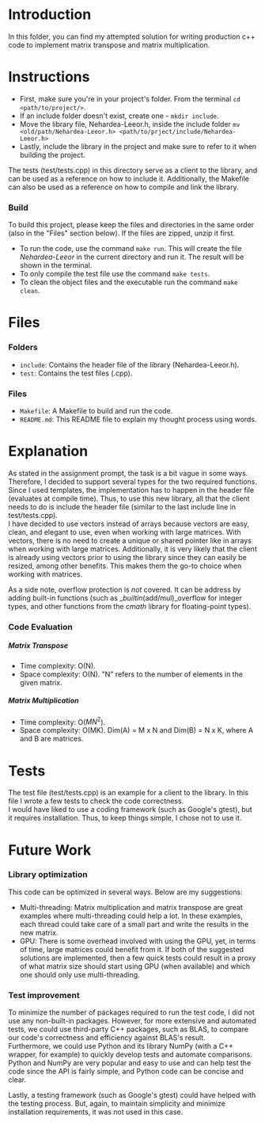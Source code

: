 # Introduction
In this folder, you can find my attempted solution for writing production c++ code to implement matrix transpose and matrix multiplication.

# Instructions
- First, make sure you're in your project's folder. From the terminal `cd <path/to/project/>`.
- If an include folder doesn't exist, create one - `mkdir include`.
- Move the library file, Nehardea-Leeor.h, inside the include folder `mv <old/path/Nehardea-Leeor.h> <path/to/prject/include/Nehardea-Leeor.h>`
- Lastly, include the library in the project and make sure to refer to it when building the project.

The tests (test/tests.cpp) in this directory serve as a client to the library, and can be used as a reference on how to include it. Additionally, the Makefile can also be used as a reference on how to compile and link the library.

### Build
To build this project, please keep the files and directories in the same order (also in the "Files" section below). If the files are zipped, unzip it first.
- To run the code, use the command `make run`. This will create the file _Nehardea-Leeor_ in the current directory and run it. The result will be shown in the terminal.
- To only compile the test file use the command `make tests`.
- To clean the object files and the executable run the command `make clean`.

# Files
### Folders
- `include`: Contains the header file of the library (Nehardea-Leeor.h).
- `test`: Contains the test files (.cpp).
### Files
- `Makefile`: A Makefile to build and run the code.
- `README.md`: This README file to explain my thought process using words.


# Explanation
As stated in the assignment prompt, the task is a bit vague in some ways. Therefore, I decided to support several types for the two required functions.<br>
Since I used templates, the implementation has to happen in the header file (evaluates at compile time). Thus, to use this new library, all that the client needs to do is include the header file (similar to the last include line in test/tests.cpp). <br>
I have decided to use vectors instead of arrays because vectors are easy, clean, and elegant to use, even when working with large matrices. With vectors, there is no need to create a unique or shared pointer like in arrays when working with large matrices. Additionally, it is very likely that the client is already using vectors prior to using the library since they can easily be resized, among other benefits. This makes them the go-to choice when working with matrices.

As a side note, overflow protection is *not* covered. It can be address by adding built-in functions (such as __builtin_(add/mul)_overflow for integer types, and other functions from the _cmath_ library for floating-point types).

### Code Evaluation
##### Matrix Transpose 
- Time complexity: O(N). 
- Space complexity: O(N).
"N" refers to the number of elements in the given matrix.

##### Matrix Multiplication
- Time complexity: O($MN^2$). 
- Space complexity: O(MK).
Dim(A) = M x N and Dim(B) = N x K, where A and B are matrices.


# Tests
The test file (test/tests.cpp) is an example for a client to the library. In this file I wrote a few tests to check the code correctness.<br>
I would have liked to use a coding framework (such as Google's gtest), but it requires installation. Thus, to keep things simple, I chose not to use it.


# Future Work
### Library optimization
This code can be optimized in several ways. Below are my suggestions:
- Multi-threading: Matrix multiplication and matrix transpose are great examples where multi-threading could help a lot. In these examples, each thread could take care of a small part and write the results in the new matrix.
- GPU: There is some overhead involved with using the GPU, yet, in terms of time, large matrices could benefit from it.
If both of the suggested solutions are implemented, then a few quick tests could result in a proxy of what matrix size should start using GPU (when available) and which one should only use multi-threading.

### Test improvement
To minimize the number of packages required to run the test code, I did not use any non-built-in packages. However, for more extensive and automated tests, we could use third-party C++ packages, such as BLAS, to compare our code's correctness and efficiency against BLAS's result. <br>
Furthermore, we could use Python and its library NumPy (with a C++ wrapper, for example) to quickly develop tests and automate comparisons. Python and NumPy are very popular and easy to use and can help test the code since the API is fairly simple, and Python code can be concise and clear.

Lastly, a testing framework (such as Google's gtest) could have helped with the testing process. But, again, to maintain simplicity and minimize installation requirements, it was not used in this case.
